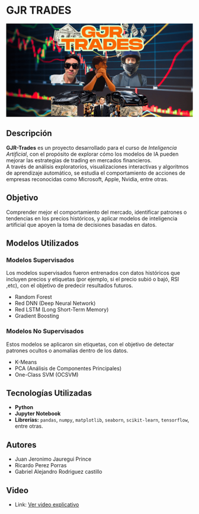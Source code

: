 # GJR TRADES

![Banner](Banner.png)

## Descripción

**GJR-Trades** es un proyecto desarrollado para el curso de *Inteligencia Artificial*, con el propósito de explorar cómo los modelos de IA pueden mejorar las estrategias de trading en mercados financieros.  
A través de análisis exploratorios, visualizaciones interactivas y algoritmos de aprendizaje automático, se estudia el comportamiento de acciones de empresas reconocidas como Microsoft, Apple, Nvidia, entre otras.

## Objetivo

Comprender mejor el comportamiento del mercado, identificar patrones o tendencias en los precios históricos, y aplicar modelos de inteligencia artificial que apoyen la toma de decisiones basadas en datos.

## Modelos Utilizados

### Modelos Supervisados
Los modelos supervisados fueron entrenados con datos históricos que incluyen precios y etiquetas (por ejemplo, si el precio subió o bajó, RSI ,etc), con el objetivo de predecir resultados futuros.

- Random Forest 
- Red DNN (Deep Neural Network)
- Red LSTM (Long Short-Term Memory)
- Gradient Boosting

### Modelos No Supervisados
Estos modelos se aplicaron sin etiquetas, con el objetivo de detectar patrones ocultos o anomalías dentro de los datos.

- K-Means
- PCA (Análisis de Componentes Principales)
- One-Class SVM (OCSVM)

## Tecnologías Utilizadas

- **Python**
- **Jupyter Notebook**
- **Librerías:** `pandas`, `numpy`, `matplotlib`, `seaborn`, `scikit-learn`, `tensorflow`, entre otras.

## Autores

- Juan Jeronimo Jauregui Prince
- Ricardo Perez Porras
- Gabriel  Alejandro Rodriguez castillo

## Video

- Link: [Ver video explicativo](https://youtu.be/-8BA2FNHMiU)

